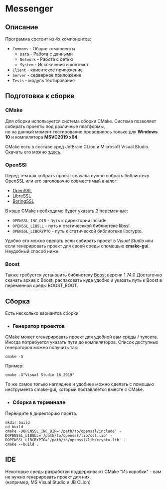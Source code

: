 # Messenger

## Описание

Программа состоит из 4х компонентов:
- `Commons` - Общие компоненты
  - `Data` - Работа с данными
  - `Network` - Работа с сетью
  - `System` - Исключения и контекст
- `Client` - клиентское приложение
- `Server` - серверное приложение
- `Tests` - модуль тестирования

## Подготовка к сборке

### CMake

Для сборки используется система сборки CMake. Система позволяет собирать проекты под различные платформы,  
но на данный момент тестирование проводилось только для **Windows 10** и компилятора **MSVC2019 x64**.

CMake есть в составе сред JetBrain CLion и Microsoft Visual Studio. Скачать его можно [здесь](https://cmake.org/download/).

### OpenSSl
Перед тем как собрать проект сначала нужно собрать библиотеку OpenSSL или его заголовочно совместимый аналог:
- [OpenSSL](https://www.openssl.org/source/gitrepo.html)
- [LibreSSL](https://github.com/libressl-portable/portable)
- [BoringSSL](https://github.com/google/boringssl)

В кэше CMake необходимо будет указать 3 переменные:
 - `OPENSSL_INC_DIR` - путь к директории include
 - `OPENSSL_LIBSLL` - путь к статическкой библиотеке libssl
 - `OPENSSL_LIBCRYPTO` - путь к статической библиотеке libcrypto.  

Удобно это можно сделать если собирать проект в *Visual Studio* или если генерировать проект для своей среды спомощью **cmake-gui**.
Неудобный способ ниже

### Boost
Также требуется установить библиотеку [Boost](https://www.boost.org/users/download/) версии 1.74.0
Достаточно скачать архив с Boost, распаковать куда удобно и указать путь к Boost в переменной среды BOOST_ROOT.

## Сборка

Есть несколько вариантов сборки

 - ### Генератор проектов
CMake может сгенерировать проект для удобной вам среды / тулсета.  
Иногда потребуется указать пути до компиляторов.
Список доступных генераторов можно получить так:

    cmake -G
Пример:  

    cmake -G"Visual Studio 16 2019"
То же самое только нагляднее и удобнее можно сделать с помощью инструмента cmake-gui, который поставляется вместе с CMake.

 - ### Сборка в терминале

Перейдите в директорию проета.

    mkdir build
    cd build
    cmake -DOPENSSL_INC_DIR='/path/to/openssl/include' -DOPENSSL_LIBSLL='/path/to/openssl/lib/ssl.lib' -DOPENSSL_LIBCRYPTO='/path/to/openssl/lib/crypto.lib' ..
    cmake --build .

## IDE
Некоторые среды разработки поддерживают CMake "Из коробки" - вам не нужно генерировать проект для них.  
(например, MS Visual Studio и JB CLion)

